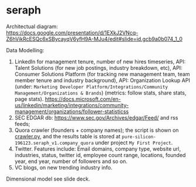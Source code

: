 # seraph

Architectual diagram:
https://docs.google.com/presentation/d/1EXkJ2VNcq-Z6hVikRcESQc6xSBycayqV6yfH9A-MJu4/edit#slide=id.gcb9a0b074_1_0


Data Modelling:

1. LinkedIn for management tenure, number of new hires timeseries, API: Talent Solutions (for new job postings, industry breakdown, etc), API: Consumer Solutions Platform (for tracking new management team, team member tenure and industry background), API: Organization Lookup API (under: `Marketing Developer Platform/Integrations/Community Management/Organizations & Brands`) (metrics: follow stats, share stats, page stats).  https://docs.microsoft.com/en-us/linkedin/marketing/integrations/community-management/organizations/follower-statisticss
2. SEC EDGAR db: https://www.sec.gov/Archives/edgar/Feed/ and rss feeds;
3. Quora crawler (founders + company names); the script is shown on [crawler.py](https://github.com/mathilda0902/seraph/blob/master/crawler.py), and the results table is stored at `pure-silicon-196123.seraph_v1.company_quora` under project `My First Project`.
4. Twitter. Features include: Email domains, company type, website url, industries, status, twitter id, employee count range, locations, founded year, end year, number of followers and so on.
5. VC blogs, on new trending industry info.

Dimensional model see slide deck.

